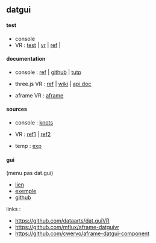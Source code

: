 ## datgui

#### test
* console
* VR : 
[test](./vr/datgui_VR_test.html) | [vr](./vr/datgui_VR.html) | [ref](./vr/datgui_VR_ref.html) |

#### documentation
* console : [ref](https://github.com/dataarts/dat.gui) | [github](https://github.com/dataarts/dat.gui/blob/master/API.md) | [tutp](https://www.nowherenearithaca.com/2015/07/datgui-easy-way-to-allow-users-to.html)

* three.js VR : [ref](https://github.com/dataarts/dat.guiVR) | [wiki](https://github.com/dataarts/dat.guiVR/wiki) | [api doc](https://github.com/dataarts/dat.guiVR/wiki/API-and-Examples)
* aframe VR : [aframe](https://github.com/mflux/aframe-datguivr)

#### sources
* console : [knots](https://www.demo2s.com/javascript/javascript-a-frame-access-parameters-of-three-torusknotgeometry-using.html)
* VR : [ref1](https://codepen.io/cwervo/pen/RgLWXK) | [ref2](https://codepen.io/donmccurdy/pen/KqXygv?editors=1111)

* temp : [exp](https://rdub80.github.io/aframe-gui/examples/index.html)

#### gui 
(menu pas dat.gui)
* [lien](https://rdub80.github.io/aframe-gui/)
* [exemple](https://rdub80.github.io/aframe-gui/examples/index.html)
* [github](https://github.com/rdub80/aframe-gui)

links : 
- https://github.com/dataarts/dat.guiVR
- https://github.com/mflux/aframe-datguivr
- https://github.com/cwervo/aframe-datgui-component